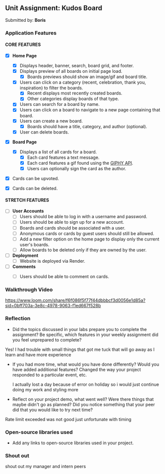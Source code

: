 

## Unit Assignment: Kudos Board

Submitted by: **Boris**


### Application Features

#### CORE FEATURES

- [x] **Home Page**
  - [x] Displays header, banner, search, board grid, and footer.
  - [x] Displays preview of all boards on initial page load.
    - [x] Boards previews should show an image/gif and board title.
  - [x] Users can click on a category (recent, celebration, thank you, inspiration) to filter the boards.
    - [x] Recent displays most recently created boards.
    - [x] Other categories display boards of that type.
  - [x] Users can search for a board by name.
  - [x] Users can click on a board to navigate to a new page containing that board.
  - [x] Users can create a new board.
    - [x] Boards should have a title, category, and author (optional).
  - [x] User can delete boards.
  
- [x] **Board Page**
  - [x] Displays a list of all cards for a board.
    -  [x] Each card features a text message.
    -  [x] Each card features a gif found using the [GIPHY API](https://developers.giphy.com/docs/api/).
    -  [x] Users can optionally sign the card as the author.  
-   [x] Cards can be upvoted.
-   [x] Cards can be deleted.


#### STRETCH FEATURES


- [ ] **User Accounts**
  - [ ] Users should be able to log in with a username and password.
  - [ ] Users should be able to sign up for a new account.
  - [ ]  Boards and cards should be associated with a user.
    - [ ]  Anonymous cards or cards by guest users should still be allowed.
  - [ ] Add a new filter option on the home page to display only the current user's boards.
  - [ ] Allow boards to be deleted only if they are owned by the user.
- [ ] **Deployment**
  - [ ] Website is deployed via Render.
- [ ] **Comments**
  - [ ] Users should be able to comment on cards.


### Walkthrough Video

https://www.loom.com/share/f6f086f5f77f44dbbbcf3d0056e1d85a?sid=0bff703a-3e8c-4978-9063-f1ed667f528b

### Reflection

* Did the topics discussed in your labs prepare you to complete the assignment? Be specific, which features in your weekly assignment did you feel unprepared to complete?

Yes! I had trouble with small things that got me tuck that will go away as I learn and have more experience

* If you had more time, what would you have done differently? Would you have added additional features? Changed the way your project responded to a particular event, etc.

   I actually lost a day because of error on holiday so i would just continue doing my work and styling more
  
* Reflect on your project demo, what went well? Were there things that maybe didn't go as planned? Did you notice something that your peer did that you would like to try next time?

Rate limit exceeded was not good just unfortunate with timing 

### Open-source libraries used

- Add any links to open-source libraries used in your project.

### Shout out

shout out my manager and intern peers

